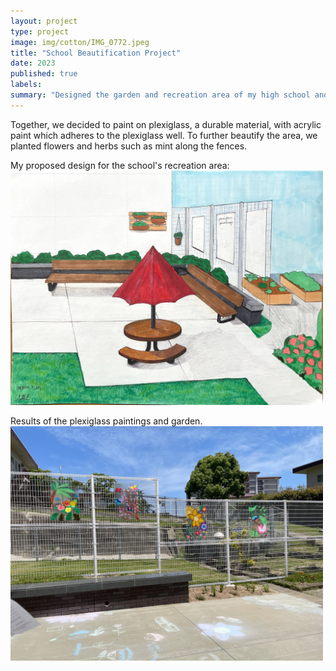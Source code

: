 ```yaml
---
layout: project
type: project
image: img/cotton/IMG_0772.jpeg
title: "School Beautification Project"
date: 2023
published: true
labels:
summary: "Designed the garden and recreation area of my high school and organized a school beautification proposal along with our Art Club."
---
```


Together, we decided to paint on plexiglass, a durable material, with acrylic paint which adheres to the plexiglass well. To further beautify the area, we planted flowers and herbs such as mint along the fences.

My proposed design for the school's recreation area:
<img class="img-fluid" src="../img/cotton/IMG_9395.jpeg" width="500">

Results of the plexiglass paintings and garden.
<br>
<img class="img-fluid" src="../img/cotton/IMG_0772.jpeg" width="500">
